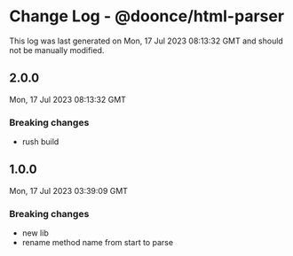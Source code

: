 # Change Log - @doonce/html-parser

This log was last generated on Mon, 17 Jul 2023 08:13:32 GMT and should not be manually modified.

## 2.0.0
Mon, 17 Jul 2023 08:13:32 GMT

### Breaking changes

- rush build

## 1.0.0
Mon, 17 Jul 2023 03:39:09 GMT

### Breaking changes

- new lib
- rename method name from start to parse

